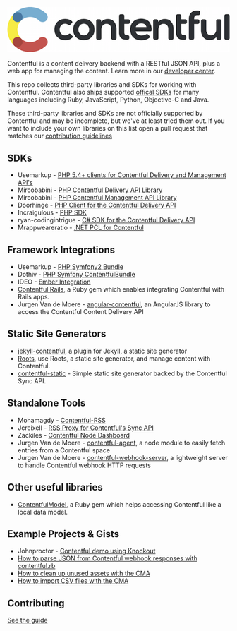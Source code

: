![Contentful Logo](logo.png)

Contentful is a content delivery backend with a RESTful JSON API, plus a web app for managing the content. Learn more in our [developer center](https://www.contentful.com/developers/docs/).

This repo collects third-party libraries and SDKs for working with Contentful. Contentful also ships supported [offical SDKs](https://www.contentful.com/developers/docs/code/libraries/) for many languages including Ruby, JavaScript, Python, Objective-C and Java.

These third-party libraries and SDKs are not officially supported by Contentful and may be incomplete, but we've at least tried them out. If you want to include your own libraries on this list open a pull request that matches our [contribution guidelines](CONTRIBUTING.md)

## SDKs

* Usemarkup - [PHP 5.4+ clients for Contentful Delivery and Management API's][27]
* Mircobabini - [PHP Contentful Delivery API Library][29]
* Mircobabini - [PHP Contentful Management API Library][30]
* Doorhinge - [PHP Client for the Contentful Delivery API][32]
* Incraigulous - [PHP SDK][39]
* ryan-codingintrigue - [C# SDK for the Contentful Delivery API][33]
* Mrappweareratio - [.NET PCL for Contentful][34]

## Framework Integrations

* Usemarkup - [PHP Symfony2 Bundle][28]
* Dothiv - [PHP Symfony ContentfulBundle][31]
* IDEO - [Ember Integration][41]
* [Contentful Rails][3], a Ruby gem which enables integrating Contentful with Rails apps.
* Jurgen Van de Moere - [angular-contentful][angular-contentful], an AngularJS library to access the Contentful Content Delivery API

## Static Site Generators

* [jekyll-contentful][40], a plugin for Jekyll, a static site generator
* [Roots][2], use Roots, a static site generator, and manage content with Contentful.
* [contentful-static][contentful-static] - Simple static site generator backed by the Contentful Sync API.

## Standalone Tools

* Mohamagdy - [Contentful-RSS][35]
* Jcreixell - [RSS Proxy for Contentful's Sync API][36]
* Zackiles - [Contentful Node Dashboard][37]
* Jurgen Van de Moere - [contentful-agent][contentful-agent], a node module to easily fetch entries from a Contentful space
* Jurgen Van de Moere - [contentful-webhook-server][contentful-webhook-server], a lightweight server to handle Contentful webhook HTTP requests

## Other useful libraries

* [ContentfulModel][4], a Ruby gem which helps accessing Contentful like a local data model.

## Example Projects & Gists

* Johnproctor - [Contentful demo using Knockout][38]
* [How to parse JSON from Contentful webhook responses with contentful.rb](https://gist.github.com/neonichu/17a987aeeb256d4bf6f3)
* [How to clean up unused assets with the CMA](https://gist.github.com/grncdr/afc97da1869f5fb3aef1)
* [How to import CSV files with the CMA](https://gist.github.com/grncdr/9458c230ac838d73a559)

## Contributing
[See the guide](CONTRIBUTING.md)

[2]: https://github.com/carrot/roots-contentful
[3]: https://github.com/errorstudio/contentful_rails
[4]: https://github.com/errorstudio/contentful_model
[28]: https://github.com/usemarkup/ContentfulBundle
[31]: https://github.com/dothiv/ContentfulBundle
[35]: https://github.com/mohamagdy/contentful-rss
[36]: https://github.com/jcreixell/contentful-sync-rss
[37]: https://github.com/zackiles/contentful-node-dashboard
[38]: https://github.com/johnproctor/ContentOut
[40]: https://github.com/jvandemo/angular-contentful
[41]: https://github.com/ideo/ember-contentful/
[27]: https://github.com/usemarkup/contentful
[29]: https://github.com/mircobabini/contentful.php
[30]: https://github.com/mircobabini/contentful-management.php
[32]: https://github.com/doorhinge/contentful-client
[33]: https://github.com/ryan-codingintrigue/Contentful.NET
[34]: https://github.com/mrappweareratio/Contentful.SDK
[39]: https://github.com/incraigulous/contentful-sdk
[40]: https://github.com/dommmel/jekyll-contentful
[angular-contentful]: https://github.com/jvandemo/angular-contentful
[contentful-webhook-server]: https://github.com/jvandemo/contentful-webhook-server
[contentful-agent]: https://github.com/jvandemo/contentful-agent
[contentful-static]: https://github.com/Textalk/contentful-static
